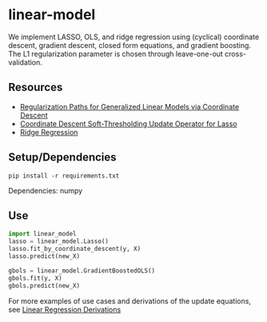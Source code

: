 # linear-model

We implement LASSO, OLS, and ridge regression using (cyclical) coordinate descent, gradient descent, closed form equations, and gradient boosting. The L1 regularization parameter is chosen through leave-one-out cross-validation.

## Resources
* [Regularization Paths for Generalized Linear Models via Coordinate Descent](https://web.stanford.edu/~hastie/Papers/glmnet.pdf)
* [Coordinate Descent Soft-Thresholding Update Operator for Lasso](https://stats.stackexchange.com/questions/123672/coordinate-descent-soft-thresholding-update-operator-for-lasso)
* [Ridge Regression](https://www.statlect.com/fundamentals-of-statistics/ridge-regression)

## Setup/Dependencies
```
pip install -r requirements.txt
```
Dependencies: numpy

## Use
```python
import linear_model
lasso = linear_model.Lasso()
lasso.fit_by_coordinate_descent(y, X)
lasso.predict(new_X)

gbols = linear_model.GradientBoostedOLS()
gbols.fit(y, X)
gbols.predict(new_X)
```

For more examples of use cases and derivations of the update equations, see [Linear Regression Derivations](https://github.com/silpian/linear-model/blob/master/Linear%20Regression%20Derivations.ipynb)
